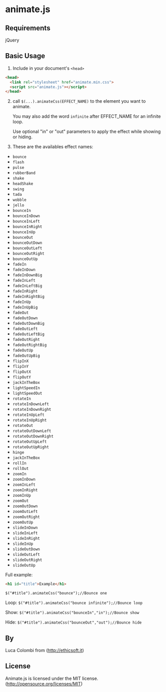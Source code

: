 # animate.js

## Requirements

jQuery

## Basic Usage
1. Include in your document's `<head>`

  ```html
  <head>
    <link rel="stylesheet" href="animate.min.css">
    <script src="animate.js"></script>
  </head>
  ```

2. call `$(...).animateCss(EFFECT_NAME)` to the element you want to animate.

   You may also add the word `infinite` after EFFECT_NAME for an infinite loop.
 
   Use optional "in" or "out" parameters to apply the effect while showing or hiding.

3. These are the availables effect names:

  * `bounce`
  * `flash`
  * `pulse`
  * `rubberBand`
  * `shake`
  * `headShake`
  * `swing`
  * `tada`
  * `wobble`
  * `jello`
  * `bounceIn`
  * `bounceInDown`
  * `bounceInLeft`
  * `bounceInRight`
  * `bounceInUp`
  * `bounceOut`
  * `bounceOutDown`
  * `bounceOutLeft`
  * `bounceOutRight`
  * `bounceOutUp`
  * `fadeIn`
  * `fadeInDown`
  * `fadeInDownBig`
  * `fadeInLeft`
  * `fadeInLeftBig`
  * `fadeInRight`
  * `fadeInRightBig`
  * `fadeInUp`
  * `fadeInUpBig`
  * `fadeOut`
  * `fadeOutDown`
  * `fadeOutDownBig`
  * `fadeOutLeft`
  * `fadeOutLeftBig`
  * `fadeOutRight`
  * `fadeOutRightBig`
  * `fadeOutUp`
  * `fadeOutUpBig`
  * `flipInX`
  * `flipInY`
  * `flipOutX`
  * `flipOutY`
  * `jackInTheBox`
  * `lightSpeedIn`
  * `lightSpeedOut`
  * `rotateIn`
  * `rotateInDownLeft`
  * `rotateInDownRight`
  * `rotateInUpLeft`
  * `rotateInUpRight`
  * `rotateOut`
  * `rotateOutDownLeft`
  * `rotateOutDownRight`
  * `rotateOutUpLeft`
  * `rotateOutUpRight`
  * `hinge`
  * `jackInTheBox`
  * `rollIn`
  * `rollOut`
  * `zoomIn`
  * `zoomInDown`
  * `zoomInLeft`
  * `zoomInRight`
  * `zoomInUp`
  * `zoomOut`
  * `zoomOutDown`
  * `zoomOutLeft`
  * `zoomOutRight`
  * `zoomOutUp`
  * `slideInDown`
  * `slideInLeft`
  * `slideInRight`
  * `slideInUp`
  * `slideOutDown`
  * `slideOutLeft`
  * `slideOutRight`
  * `slideOutUp`

Full example:
```html
<h1 id="title">Example</h1>
```
`$("#title").animateCss("bounce");//Bounce one`

Loop:
`$("#title").animateCss("bounce infinite");//Bounce loop`

Show:
`$("#title").animateCss("bounceIn","in");//Bounce show`


Hide:
`$("#title").animateCss("bounceOut","out");//Bounce hide`

## By
Luca Colombi from (http://ethicsoft.it)

## License
Animate.js is licensed under the MIT license. (http://opensource.org/licenses/MIT)

